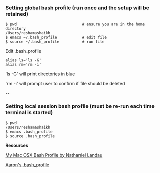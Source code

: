 ### Setting **global bash profile** (run once and the setup will be retained)

```
$ pwd                             # ensure you are in the home directory
/Users/reshamashaikh
$ emacs ~/.bash_profile           # edit file
$ source ~/.bash_profile          # run file

```
Edit .bash_profile
```
alias ls='ls -G'
alias rm='rm -i'
```

'ls -G'  will print directories in blue

'rm -i'  will prompt user to confirm if file should be deleted

--

### Setting **local session bash profile** (must be re-run each time terminal is started)

```
$ pwd
/Users/reshamashaikh
$ emacs .bash_profile
$ source .bash_profile
```
**Resources**

[My Mac OSX Bash Profile by Nathaniel Landau](http://natelandau.com/my-mac-osx-bash_profile/)

[Aaron's .bash_profile](https://github.com/ajschumacher/.emacs.d/blob/master/bash/.bashrc)

